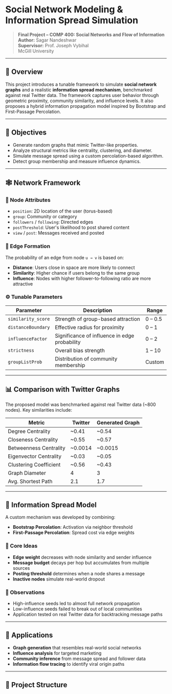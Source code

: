 # Social Network Modeling & Information Spread Simulation

> **Final Project – COMP 400: Social Networks and Flow of Information**  
> **Author:** Sagar Nandeshwar  
> **Supervisor:** Prof. Joseph Vybihal  
> McGill University

---

## 📌 Overview

This project introduces a tunable framework to simulate **social network graphs** and a realistic **information spread mechanism**, benchmarked against real Twitter data. The framework captures user behavior through geometric proximity, community similarity, and influence levels. It also proposes a hybrid information propagation model inspired by Bootstrap and First-Passage Percolation.

---

## 🧠 Objectives

- Generate random graphs that mimic Twitter-like properties.
- Analyze structural metrics like centrality, clustering, and diameter.
- Simulate message spread using a custom percolation-based algorithm.
- Detect group membership and measure influence dynamics.

---

## 🕸️ Network Framework

### 👤 Node Attributes

- `position`: 2D location of the user (torus-based)
- `group`: Community or category
- `followers` / `following`: Directed edges
- `postThreshold`: User's likelihood to post shared content
- `view` / `post`: Messages received and posted

### 🔗 Edge Formation

The probability of an edge from node `u → v` is based on:

- **Distance**: Users close in space are more likely to connect
- **Similarity**: Higher chance if users belong to the same group
- **Influence**: Nodes with higher follower-to-following ratio are more attractive

### ⚙️ Tunable Parameters

| Parameter           | Description                                       | Range     |
|--------------------|---------------------------------------------------|-----------|
| `similarity_score` | Strength of group-based attraction                | 0 – 0.5   |
| `distanceBoundary` | Effective radius for proximity                    | 0 – 1     |
| `influenceFactor`  | Significance of influence in edge probability     | 0 – 2     |
| `strictness`       | Overall bias strength                             | 1 – 10    |
| `groupListProb`    | Distribution of community membership              | Custom    |

---

## 📊 Comparison with Twitter Graphs

The proposed model was benchmarked against real Twitter data (~800 nodes). Key similarities include:

| Metric                  | Twitter         | Generated Graph |
|------------------------|-----------------|------------------|
| Degree Centrality       | ~0.41           | ~0.54            |
| Closeness Centrality    | ~0.55           | ~0.57            |
| Betweenness Centrality  | ~0.0014         | ~0.0015          |
| Eigenvector Centrality  | ~0.03           | ~0.05            |
| Clustering Coefficient  | ~0.56           | ~0.43            |
| Graph Diameter          | 4               | 3                |
| Avg. Shortest Path      | 2.1             | 1.7              |

---

## 🔄 Information Spread Model

A custom mechanism was developed by combining:

- **Bootstrap Percolation**: Activation via neighbor threshold
- **First-Passage Percolation**: Spread cost via edge weights

### 📌 Core Ideas

- **Edge weight** decreases with node similarity and sender influence
- **Message budget** decays per hop but accumulates from multiple sources
- **Posting threshold** determines when a node shares a message
- **Inactive nodes** simulate real-world dropout

### 🧪 Observations

- High-influence seeds led to almost full network propagation
- Low-influence seeds failed to break out of local communities
- Application tested on real Twitter data for backtracking message paths

---

## 🧪 Applications

- **Graph generation** that resembles real-world social networks
- **Influence analysis** for targeted marketing
- **Community inference** from message spread and follower data
- **Information flow tracing** to identify viral origin paths

---

## 📁 Project Structure


